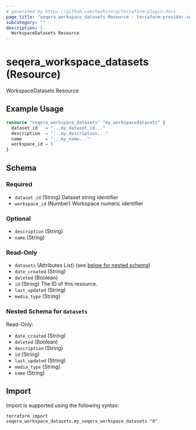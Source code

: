 ```yaml
---
# generated by https://github.com/hashicorp/terraform-plugin-docs
page_title: "seqera_workspace_datasets Resource - terraform-provider-seqera"
subcategory: ""
description: |-
  WorkspaceDatasets Resource
---
```


# seqera_workspace_datasets (Resource)

WorkspaceDatasets Resource

## Example Usage

```terraform
resource "seqera_workspace_datasets" "my_workspacedatasets" {
  dataset_id   = "...my_dataset_id..."
  description  = "...my_description..."
  name         = "...my_name..."
  workspace_id = 5
}
```

<!-- schema generated by tfplugindocs -->
## Schema

### Required

- `dataset_id` (String) Dataset string identifier
- `workspace_id` (Number) Workspace numeric identifier

### Optional

- `description` (String)
- `name` (String)

### Read-Only

- `datasets` (Attributes List) (see [below for nested schema](#nestedatt--datasets))
- `date_created` (String)
- `deleted` (Boolean)
- `id` (String) The ID of this resource.
- `last_updated` (String)
- `media_type` (String)

<a id="nestedatt--datasets"></a>
### Nested Schema for `datasets`

Read-Only:

- `date_created` (String)
- `deleted` (Boolean)
- `description` (String)
- `id` (String)
- `last_updated` (String)
- `media_type` (String)
- `name` (String)

## Import

Import is supported using the following syntax:

```shell
terraform import seqera_workspace_datasets.my_seqera_workspace_datasets "0"
```
